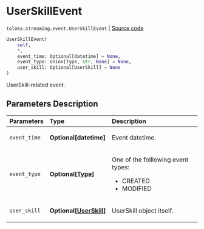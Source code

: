 # UserSkillEvent
`toloka.streaming.event.UserSkillEvent` | [Source code](https://github.com/Toloka/toloka-kit/blob/v1.2.0.post1/src/streaming/event.py#L75)

```python
UserSkillEvent(
    self,
    *,
    event_time: Optional[datetime] = None,
    event_type: Union[Type, str, None] = None,
    user_skill: Optional[UserSkill] = None
)
```

UserSkill-related event.

## Parameters Description

| Parameters | Type | Description |
| :----------| :----| :-----------|
`event_time`|**Optional\[datetime\]**|<p>Event datetime.</p>
`event_type`|**Optional\[[Type](toloka.streaming.event.UserSkillEvent.Type.md)\]**|<p>One of the folllowing event types:</p> <ul> <li>CREATED</li> <li>MODIFIED</li> </ul>
`user_skill`|**Optional\[[UserSkill](toloka.client.user_skill.UserSkill.md)\]**|<p>UserSkill object itself.</p>
